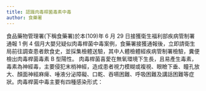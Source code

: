 ```yaml
---
title: 認識肉毒桿菌毒素中毒
author: 食藥署
---
```


食品藥物管理署(下稱食藥署)於本(109)年 6 月 29 日接獲衛生福利部疾病管制署通報 1 例 4 個月大嬰兒疑似肉毒桿菌中毒案例，食藥署接獲通報後，立即請衛生局前往調查患者飲食史，並採集檢體送驗，其中人體檢體經疾病管制署檢驗，糞便檢出肉毒桿菌毒素 B 型陽性。
肉毒桿菌喜愛在無氧環境下生長，且易產生毒素，毒素為神經毒，主要侵犯末梢神經，造成患者視力模糊或複視、眼瞼下垂、瞳孔放大、顏面神經麻痺、唾液分泌障礙、口乾、吞嚥困難、呼吸困難及講話困難等症狀。肉毒桿菌中毒主要有四種感染形式：
